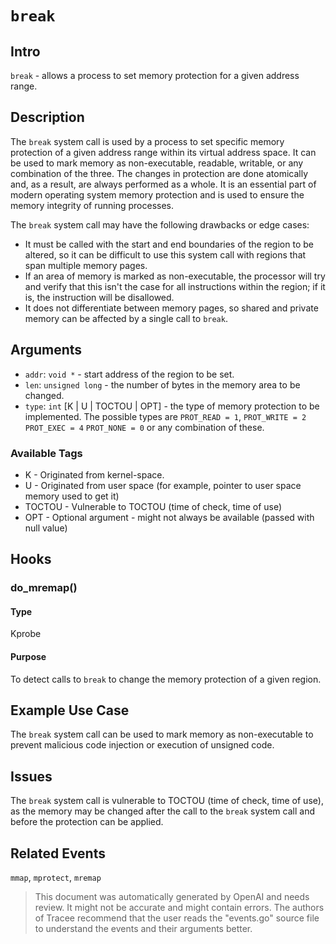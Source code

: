 
# `break`

## Intro
`break` - allows a process to set memory protection for a given address range.

## Description
The `break` system call is used by a process to set specific memory protection of a given address range within its virtual address space. It can be used to mark memory as non-executable, readable, writable, or any combination of the three. The changes in protection are done atomically and, as a result, are always performed as a whole. It is an essential part of modern operating system memory protection and is used to ensure the memory integrity of running processes.

The `break` system call may have the following drawbacks or edge cases:
* It must be called with the start and end boundaries of the region to be altered, so it can be difficult to use this system call with regions that span multiple memory pages.
* If an area of memory is marked as non-executable, the processor will try and verify that this isn't the case for all instructions within the region; if it is, the instruction will be disallowed.
* It does not differentiate between memory pages, so shared and private memory can be affected by a single call to `break`.

## Arguments
* `addr`: `void *` - start address of the region to be set. 
* `len`: `unsigned long` - the number of bytes in the memory area to be changed. 
* `type`: `int` [K | U | TOCTOU | OPT] - the type of memory protection to be implemented. The possible types are `PROT_READ = 1`, `PROT_WRITE = 2` `PROT_EXEC = 4` `PROT_NONE = 0` or any combination of these.

### Available Tags
* K - Originated from kernel-space.
* U - Originated from user space (for example, pointer to user space memory used to get it)
* TOCTOU - Vulnerable to TOCTOU (time of check, time of use)
* OPT - Optional argument - might not always be available (passed with null value)

## Hooks
### do_mremap()
#### Type
Kprobe
#### Purpose
To detect calls to `break` to change the memory protection of a given region.

## Example Use Case
The `break` system call can be used to mark memory as non-executable to prevent malicious code injection or execution of unsigned code.

## Issues
The `break` system call is vulnerable to TOCTOU (time of check, time of use), as the memory may be changed after the call to the `break` system call and before the protection can be applied.

## Related Events
`mmap`, `mprotect`, `mremap`

> This document was automatically generated by OpenAI and needs review. It might
> not be accurate and might contain errors. The authors of Tracee recommend that
> the user reads the "events.go" source file to understand the events and their
> arguments better.
